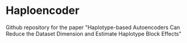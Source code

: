 # Haploencoder
Github repository for the paper "Haplotype-based Autoencoders Can Reduce the Dataset Dimension and Estimate Haplotype Block Effects"
